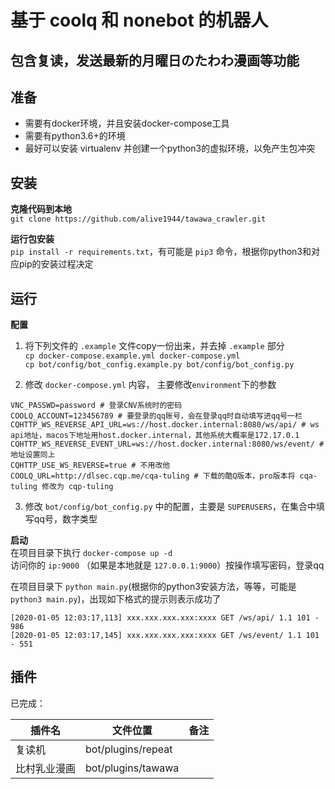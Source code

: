 # 基于 coolq 和 nonebot 的机器人

## 包含复读，发送最新的月曜日のたわわ漫画等功能

## 准备
- 需要有docker环境，并且安装docker-compose工具
- 需要有python3.6+的环境
- 最好可以安装 virtualenv 并创建一个python3的虚拟环境，以免产生包冲突

## 安装

**克隆代码到本地**  
`git clone https://github.com/alive1944/tawawa_crawler.git`  


**运行包安装**  
`pip install -r requirements.txt`，有可能是 `pip3` 命令，根据你python3和对应pip的安装过程决定


## 运行 
**配置**  
1. 将下列文件的 `.example` 文件copy一份出来，并去掉 `.example` 部分  
`cp docker-compose.example.yml docker-compose.yml`  
`cp bot/config/bot_config.example.py bot/config/bot_config.py`  

2. 修改 `docker-compose.yml` 内容， 主要修改`environment`下的参数  
```
VNC_PASSWD=password # 登录CNV系统时的密码
COOLQ_ACCOUNT=123456789 # 要登录的qq账号，会在登录qq时自动填写进qq号一栏
CQHTTP_WS_REVERSE_API_URL=ws://host.docker.internal:8080/ws/api/ # ws api地址，macos下地址用host.docker.internal，其他系统大概率是172.17.0.1
CQHTTP_WS_REVERSE_EVENT_URL=ws://host.docker.internal:8080/ws/event/ # 地址设置同上
CQHTTP_USE_WS_REVERSE=true # 不用改他
COOLQ_URL=http://dlsec.cqp.me/cqa-tuling # 下载的酷Q版本，pro版本将 cqa-tuling 修改为 cqp-tuling
```

3. 修改 `bot/config/bot_config.py` 中的配置，主要是 `SUPERUSERS`，在集合中填写qq号，数字类型  


**启动**  
在项目目录下执行 `docker-compose up -d`  
访问你的 `ip:9000` （如果是本地就是 `127.0.0.1:9000`）按操作填写密码，登录qq   

在项目目录下 `python main.py`(根据你的python3安装方法，等等，可能是`python3 main.py`)，出现如下格式的提示则表示成功了  
```
[2020-01-05 12:03:17,113] xxx.xxx.xxx.xxx:xxxx GET /ws/api/ 1.1 101 - 986
[2020-01-05 12:03:17,145] xxx.xxx.xxx.xxx:xxxx GET /ws/event/ 1.1 101 - 551  
```


## 插件

已完成：  

插件名 | 文件位置 | 备注
---|---|---
复读机 | bot/plugins/repeat |
比村乳业漫画 | bot/plugins/tawawa |